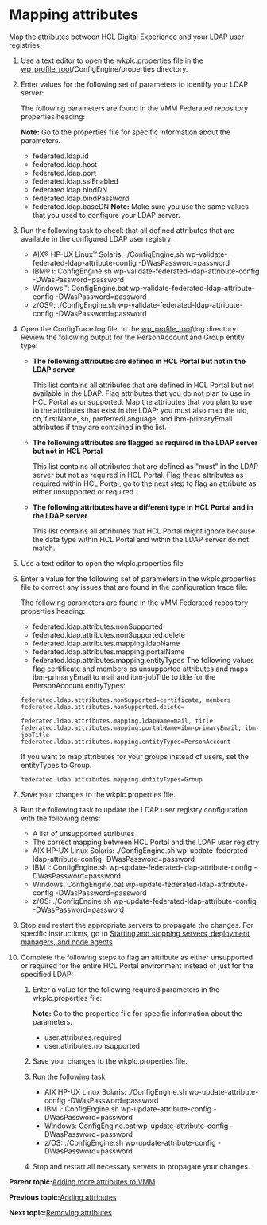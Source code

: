 # Mapping attributes

Map the attributes between HCL Digital Experience and your LDAP user registries.

1.  Use a text editor to open the wkplc.properties file in the [wp\_profile\_root](../reference/wpsdirstr.md#wp_profile_root)/ConfigEngine/properties directory.

2.  Enter values for the following set of parameters to identify your LDAP server:

    The following parameters are found in the VMM Federated repository properties heading:

    **Note:** Go to the properties file for specific information about the parameters.

    -   federated.ldap.id
    -   federated.ldap.host
    -   federated.ldap.port
    -   federated.ldap.sslEnabled
    -   federated.ldap.bindDN
    -   federated.ldap.bindPassword
    -   federated.ldap.baseDN
    **Note:** Make sure you use the same values that you used to configure your LDAP server.

3.  Run the following task to check that all defined attributes that are available in the configured LDAP user registry:

    -   AIX® HP-UX Linux™ Solaris: ./ConfigEngine.sh wp-validate-federated-ldap-attribute-config -DWasPassword=password
    -   IBM® i: ConfigEngine.sh wp-validate-federated-ldap-attribute-config -DWasPassword=password
    -   Windows™: ConfigEngine.bat wp-validate-federated-ldap-attribute-config -DWasPassword=password
    -   z/OS®: ./ConfigEngine.sh wp-validate-federated-ldap-attribute-config -DWasPassword=password
4.  Open the ConfigTrace.log file, in the [wp\_profile\_root](../reference/wpsdirstr.md#wp_profile_root)\\log directory. Review the following output for the PersonAccount and Group entity type:

    -   **The following attributes are defined in HCL Portal but not in the LDAP server**

        This list contains all attributes that are defined in HCL Portal but not available in the LDAP. Flag attributes that you do not plan to use in HCL Portal as unsupported. Map the attributes that you plan to use to the attributes that exist in the LDAP; you must also map the uid, cn, firstName, sn, preferredLanguage, and ibm-primaryEmail attributes if they are contained in the list.

    -   **The following attributes are flagged as required in the LDAP server but not in HCL Portal**

        This list contains all attributes that are defined as "must" in the LDAP server but not as required in HCL Portal. Flag these attributes as required within HCL Portal; go to the next step to flag an attribute as either unsupported or required.

    -   **The following attributes have a different type in HCL Portal and in the LDAP server**

        This list contains all attributes that HCL Portal might ignore because the data type within HCL Portal and within the LDAP server do not match.

5.  Use a text editor to open the wkplc.properties file

6.  Enter a value for the following set of parameters in the wkplc.properties file to correct any issues that are found in the configuration trace file:

    The following parameters are found in the VMM Federated repository properties heading:

    -   federated.ldap.attributes.nonSupported
    -   federated.ldap.attributes.nonSupported.delete
    -   federated.ldap.attributes.mapping.ldapName
    -   federated.ldap.attributes.mapping.portalName
    -   federated.ldap.attributes.mapping.entityTypes
    The following values flag certificate and members as unsupported attributes and maps ibm-primaryEmail to mail and ibm-jobTitle to title for the PersonAccount entityTypes:

    ```
    federated.ldap.attributes.nonSupported=certificate, members
    federated.ldap.attributes.nonSupported.delete=
    
    federated.ldap.attributes.mapping.ldapName=mail, title
    federated.ldap.attributes.mapping.portalName=ibm-primaryEmail, ibm-jobTitle
    federated.ldap.attributes.mapping.entityTypes=PersonAccount
    
    ```

    If you want to map attributes for your groups instead of users, set the entityTypes to Group.

    ```
    federated.ldap.attributes.mapping.entityTypes=Group
    ```

7.  Save your changes to the wkplc.properties file.

8.  Run the following task to update the LDAP user registry configuration with the following items:

    -   A list of unsupported attributes
    -   The correct mapping between HCL Portal and the LDAP user registry
    -   AIX HP-UX Linux Solaris: ./ConfigEngine.sh wp-update-federated-ldap-attribute-config -DWasPassword=password
    -   IBM i: ConfigEngine.sh wp-update-federated-ldap-attribute-config -DWasPassword=password
    -   Windows: ConfigEngine.bat wp-update-federated-ldap-attribute-config -DWasPassword=password
    -   z/OS: ./ConfigEngine.sh wp-update-federated-ldap-attribute-config -DWasPassword=password
9.  Stop and restart the appropriate servers to propagate the changes. For specific instructions, go to [Starting and stopping servers, deployment managers, and node agents](../admin-system/stopstart.md).

10. Complete the following steps to flag an attribute as either unsupported or required for the entire HCL Portal environment instead of just for the specified LDAP:

    1.  Enter a value for the following required parameters in the wkplc.properties file:

        **Note:** Go to the properties file for specific information about the parameters.

        -   user.attributes.required
        -   user.attributes.nonsupported
    2.  Save your changes to the wkplc.properties file.

    3.  Run the following task:

        -   AIX HP-UX Linux Solaris: ./ConfigEngine.sh wp-update-attribute-config -DWasPassword=password
        -   IBM i: ConfigEngine.sh wp-update-attribute-config -DWasPassword=password
        -   Windows: ConfigEngine.bat wp-update-attribute-config -DWasPassword=password
        -   z/OS: ./ConfigEngine.sh wp-update-attribute-config -DWasPassword=password
    4.  Stop and restart all necessary servers to propagate your changes.


**Parent topic:**[Adding more attributes to VMM](../install/manage_atts.md)

**Previous topic:**[Adding attributes](../install/add_attributes.md)

**Next topic:**[Removing attributes](../install/remove_attr_def.md)

